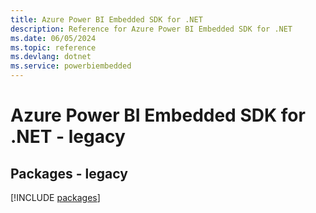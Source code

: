 ```yaml
---
title: Azure Power BI Embedded SDK for .NET
description: Reference for Azure Power BI Embedded SDK for .NET
ms.date: 06/05/2024
ms.topic: reference
ms.devlang: dotnet
ms.service: powerbiembedded
---
```

# Azure Power BI Embedded SDK for .NET - legacy
## Packages - legacy
[!INCLUDE [packages](power-bi-embedded-index.md)]